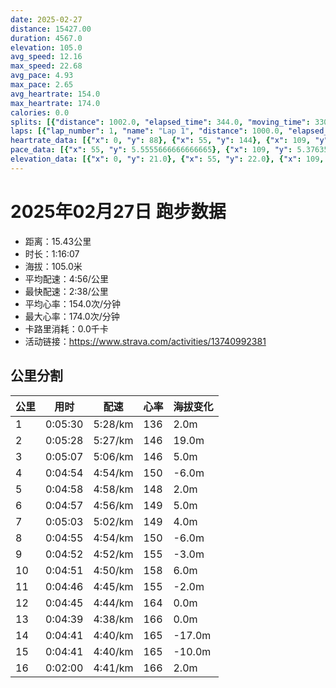 ```yaml
---
date: 2025-02-27
distance: 15427.00
duration: 4567.0
elevation: 105.0
avg_speed: 12.16
max_speed: 22.68
avg_pace: 4.93
max_pace: 2.65
avg_heartrate: 154.0
max_heartrate: 174.0
calories: 0.0
splits: [{"distance": 1002.0, "elapsed_time": 344.0, "moving_time": 330.0, "average_speed": 3.04, "pace": 5.482467105263157, "average_heartrate": 136.74545454545455, "elevation_difference": 2.0, "split_number": 1}, {"distance": 999.0, "elapsed_time": 328.0, "moving_time": 328.0, "average_speed": 3.05, "pace": 5.464491803278689, "average_heartrate": 146.71341463414635, "elevation_difference": 19.0, "split_number": 2}, {"distance": 1000.5, "elapsed_time": 307.0, "moving_time": 307.0, "average_speed": 3.26, "pace": 5.112484662576687, "average_heartrate": 146.83061889250814, "elevation_difference": 5.0, "split_number": 3}, {"distance": 999.5, "elapsed_time": 294.0, "moving_time": 294.0, "average_speed": 3.4, "pace": 4.901970588235294, "average_heartrate": 150.06462585034015, "elevation_difference": -6.0, "split_number": 4}, {"distance": 999.0, "elapsed_time": 298.0, "moving_time": 298.0, "average_speed": 3.35, "pace": 4.975134328358209, "average_heartrate": 148.86912751677852, "elevation_difference": 2.0, "split_number": 5}, {"distance": 1000.0, "elapsed_time": 297.0, "moving_time": 297.0, "average_speed": 3.37, "pace": 4.94560830860534, "average_heartrate": 149.2996632996633, "elevation_difference": 5.0, "split_number": 6}, {"distance": 1001.5, "elapsed_time": 303.0, "moving_time": 303.0, "average_speed": 3.31, "pace": 5.035256797583081, "average_heartrate": 149.996699669967, "elevation_difference": 4.0, "split_number": 7}, {"distance": 1000.5, "elapsed_time": 295.0, "moving_time": 295.0, "average_speed": 3.39, "pace": 4.916430678466076, "average_heartrate": 150.3457627118644, "elevation_difference": -6.0, "split_number": 8}, {"distance": 998.0, "elapsed_time": 292.0, "moving_time": 292.0, "average_speed": 3.42, "pace": 4.873304093567251, "average_heartrate": 155.2876712328767, "elevation_difference": -3.0, "split_number": 9}, {"distance": 1000.5, "elapsed_time": 291.0, "moving_time": 291.0, "average_speed": 3.44, "pace": 4.844970930232558, "average_heartrate": 158.3573883161512, "elevation_difference": 6.0, "split_number": 10}, {"distance": 1001.5, "elapsed_time": 286.0, "moving_time": 286.0, "average_speed": 3.5, "pace": 4.761914285714285, "average_heartrate": 155.6118881118881, "elevation_difference": -2.0, "split_number": 11}, {"distance": 999.0, "elapsed_time": 285.0, "moving_time": 285.0, "average_speed": 3.51, "pace": 4.748347578347579, "average_heartrate": 164.97543859649122, "elevation_difference": 0.0, "split_number": 12}, {"distance": 1001.0, "elapsed_time": 279.0, "moving_time": 279.0, "average_speed": 3.59, "pace": 4.642534818941504, "average_heartrate": 166.88888888888889, "elevation_difference": 0.0, "split_number": 13}, {"distance": 999.0, "elapsed_time": 281.0, "moving_time": 281.0, "average_speed": 3.56, "pace": 4.681657303370786, "average_heartrate": 165.6797153024911, "elevation_difference": -17.0, "split_number": 14}, {"distance": 999.8, "elapsed_time": 285.0, "moving_time": 281.0, "average_speed": 3.56, "pace": 4.681657303370786, "average_heartrate": 165.1067615658363, "elevation_difference": -10.0, "split_number": 15}, {"distance": 426.2, "elapsed_time": 120.0, "moving_time": 120.0, "average_speed": 3.55, "pace": 4.694845070422535, "average_heartrate": 166.68067226890756, "elevation_difference": 2.0, "split_number": 16}]
laps: [{"lap_number": 1, "name": "Lap 1", "distance": 1000.0, "elapsed_time": 343.0, "moving_time": 343.0, "average_speed": 2.92, "pace": 5.707773972602739, "average_heartrate": 133.28571428571428, "max_heartrate": 146, "start_date": "2025-02-27 19:21:25+00:00", "elevation_difference": 10.0}, {"lap_number": 2, "name": "Lap 2", "distance": 1000.0, "elapsed_time": 328.0, "moving_time": 328.0, "average_speed": 3.05, "pace": 5.464491803278689, "average_heartrate": 147.16666666666666, "max_heartrate": 157, "start_date": "2025-02-27 19:27:09+00:00", "elevation_difference": 19.0}, {"lap_number": 3, "name": "Lap 3", "distance": 1000.0, "elapsed_time": 306.0, "moving_time": 306.0, "average_speed": 3.27, "pace": 5.096850152905199, "average_heartrate": 146.71428571428572, "max_heartrate": 151, "start_date": "2025-02-27 19:32:37+00:00", "elevation_difference": 9.0}, {"lap_number": 4, "name": "Lap 4", "distance": 1000.0, "elapsed_time": 294.0, "moving_time": 294.0, "average_speed": 3.4, "pace": 4.901970588235294, "average_heartrate": 149.5, "max_heartrate": 155, "start_date": "2025-02-27 19:37:44+00:00", "elevation_difference": 3.0}, {"lap_number": 5, "name": "Lap 5", "distance": 1000.0, "elapsed_time": 298.0, "moving_time": 298.0, "average_speed": 3.36, "pace": 4.960327380952381, "average_heartrate": 149.71428571428572, "max_heartrate": 155, "start_date": "2025-02-27 19:42:38+00:00", "elevation_difference": 10.0}, {"lap_number": 6, "name": "Lap 6", "distance": 1000.0, "elapsed_time": 296.0, "moving_time": 296.0, "average_speed": 3.38, "pace": 4.930976331360947, "average_heartrate": 150.16666666666666, "max_heartrate": 156, "start_date": "2025-02-27 19:47:36+00:00", "elevation_difference": 10.0}, {"lap_number": 7, "name": "Lap 7", "distance": 1000.0, "elapsed_time": 302.0, "moving_time": 302.0, "average_speed": 3.31, "pace": 5.035256797583081, "average_heartrate": 150.42857142857142, "max_heartrate": 159, "start_date": "2025-02-27 19:52:33+00:00", "elevation_difference": 10.0}, {"lap_number": 8, "name": "Lap 8", "distance": 1000.0, "elapsed_time": 294.0, "moving_time": 294.0, "average_speed": 3.4, "pace": 4.901970588235294, "average_heartrate": 150.0, "max_heartrate": 153, "start_date": "2025-02-27 19:57:36+00:00", "elevation_difference": 4.0}, {"lap_number": 9, "name": "Lap 9", "distance": 1000.0, "elapsed_time": 292.0, "moving_time": 292.0, "average_speed": 3.42, "pace": 4.873304093567251, "average_heartrate": 155.85714285714286, "max_heartrate": 164, "start_date": "2025-02-27 20:02:31+00:00", "elevation_difference": 6.0}, {"lap_number": 10, "name": "Lap 10", "distance": 1000.0, "elapsed_time": 290.0, "moving_time": 290.0, "average_speed": 3.45, "pace": 4.830927536231884, "average_heartrate": 158.83333333333334, "max_heartrate": 165, "start_date": "2025-02-27 20:07:23+00:00", "elevation_difference": 10.0}, {"lap_number": 11, "name": "Lap 11", "distance": 1000.0, "elapsed_time": 285.0, "moving_time": 285.0, "average_speed": 3.51, "pace": 4.748347578347579, "average_heartrate": 155.42857142857142, "max_heartrate": 165, "start_date": "2025-02-27 20:12:14+00:00", "elevation_difference": 4.0}, {"lap_number": 12, "name": "Lap 12", "distance": 1000.0, "elapsed_time": 285.0, "moving_time": 285.0, "average_speed": 3.51, "pace": 4.748347578347579, "average_heartrate": 166.0, "max_heartrate": 169, "start_date": "2025-02-27 20:17:00+00:00", "elevation_difference": 0.0}, {"lap_number": 13, "name": "Lap 13", "distance": 1000.0, "elapsed_time": 278.0, "moving_time": 278.0, "average_speed": 3.6, "pace": 4.629638888888889, "average_heartrate": 167.71428571428572, "max_heartrate": 171, "start_date": "2025-02-27 20:21:45+00:00", "elevation_difference": 6.0}, {"lap_number": 14, "name": "Lap 14", "distance": 1000.0, "elapsed_time": 281.0, "moving_time": 281.0, "average_speed": 3.56, "pace": 4.681657303370786, "average_heartrate": 165.33333333333334, "max_heartrate": 168, "start_date": "2025-02-27 20:26:24+00:00", "elevation_difference": 0.0}, {"lap_number": 15, "name": "Lap 15", "distance": 1000.0, "elapsed_time": 285.0, "moving_time": 285.0, "average_speed": 3.51, "pace": 4.748347578347579, "average_heartrate": 165.14285714285714, "max_heartrate": 168, "start_date": "2025-02-27 20:31:05+00:00", "elevation_difference": 5.0}, {"lap_number": 16, "name": "Lap 16", "distance": 427.41, "elapsed_time": 119.0, "moving_time": 119.0, "average_speed": 3.59, "pace": 4.642534818941504, "average_heartrate": 167.5, "max_heartrate": 168, "start_date": "2025-02-27 20:35:50+00:00", "elevation_difference": 5.0}]
heartrate_data: [{"x": 0, "y": 88}, {"x": 55, "y": 144}, {"x": 109, "y": 137}, {"x": 172, "y": 138}, {"x": 222, "y": 141}, {"x": 271, "y": 146}, {"x": 320, "y": 139}, {"x": 370, "y": 140}, {"x": 420, "y": 143}, {"x": 471, "y": 144}, {"x": 522, "y": 144}, {"x": 573, "y": 155}, {"x": 624, "y": 157}, {"x": 675, "y": 148}, {"x": 723, "y": 149}, {"x": 770, "y": 144}, {"x": 817, "y": 148}, {"x": 863, "y": 143}, {"x": 911, "y": 144}, {"x": 958, "y": 151}, {"x": 1005, "y": 152}, {"x": 1049, "y": 155}, {"x": 1094, "y": 150}, {"x": 1138, "y": 155}, {"x": 1184, "y": 143}, {"x": 1231, "y": 142}, {"x": 1277, "y": 149}, {"x": 1324, "y": 151}, {"x": 1371, "y": 152}, {"x": 1417, "y": 154}, {"x": 1462, "y": 155}, {"x": 1506, "y": 145}, {"x": 1554, "y": 142}, {"x": 1600, "y": 145}, {"x": 1647, "y": 146}, {"x": 1694, "y": 153}, {"x": 1741, "y": 156}, {"x": 1788, "y": 152}, {"x": 1831, "y": 149}, {"x": 1874, "y": 150}, {"x": 1920, "y": 149}, {"x": 1968, "y": 147}, {"x": 2016, "y": 149}, {"x": 2062, "y": 147}, {"x": 2110, "y": 152}, {"x": 2156, "y": 159}, {"x": 2201, "y": 153}, {"x": 2245, "y": 147}, {"x": 2290, "y": 148}, {"x": 2337, "y": 151}, {"x": 2383, "y": 150}, {"x": 2428, "y": 151}, {"x": 2474, "y": 158}, {"x": 2519, "y": 162}, {"x": 2563, "y": 164}, {"x": 2608, "y": 154}, {"x": 2653, "y": 154}, {"x": 2698, "y": 149}, {"x": 2745, "y": 150}, {"x": 2790, "y": 153}, {"x": 2837, "y": 158}, {"x": 2881, "y": 162}, {"x": 2927, "y": 165}, {"x": 2972, "y": 159}, {"x": 3016, "y": 156}, {"x": 3060, "y": 159}, {"x": 3107, "y": 152}, {"x": 3151, "y": 153}, {"x": 3193, "y": 150}, {"x": 3237, "y": 156}, {"x": 3280, "y": 153}, {"x": 3324, "y": 165}, {"x": 3368, "y": 169}, {"x": 3412, "y": 164}, {"x": 3457, "y": 165}, {"x": 3501, "y": 167}, {"x": 3545, "y": 167}, {"x": 3588, "y": 164}, {"x": 3633, "y": 167}, {"x": 3676, "y": 166}, {"x": 3719, "y": 171}, {"x": 3763, "y": 166}, {"x": 3805, "y": 168}, {"x": 3847, "y": 165}, {"x": 3891, "y": 171}, {"x": 3932, "y": 168}, {"x": 3979, "y": 165}, {"x": 4026, "y": 164}, {"x": 4072, "y": 167}, {"x": 4114, "y": 163}, {"x": 4154, "y": 165}, {"x": 4193, "y": 162}, {"x": 4233, "y": 164}, {"x": 4275, "y": 167}, {"x": 4316, "y": 163}, {"x": 4359, "y": 165}, {"x": 4399, "y": 167}, {"x": 4458, "y": 168}, {"x": 4504, "y": 167}, {"x": 4545, "y": 168}]
pace_data: [{"x": 55, "y": 5.5555666666666665}, {"x": 109, "y": 5.376354838709677}, {"x": 172, "y": 12.033718411552346}, {"x": 222, "y": 5.208343749999999}, {"x": 271, "y": 5.208343749999999}, {"x": 320, "y": 5.208343749999999}, {"x": 370, "y": 5.208343749999999}, {"x": 420, "y": 5.5555666666666665}, {"x": 471, "y": 6.172851851851851}, {"x": 522, "y": 5.5555666666666665}, {"x": 573, "y": 5.5555666666666665}, {"x": 624, "y": 5.208343749999999}, {"x": 675, "y": 5.5555666666666665}, {"x": 723, "y": 5.376354838709677}, {"x": 770, "y": 4.761914285714285}, {"x": 817, "y": 5.050515151515151}, {"x": 863, "y": 5.050515151515151}, {"x": 911, "y": 5.376354838709677}, {"x": 958, "y": 5.208343749999999}, {"x": 1005, "y": 5.050515151515151}, {"x": 1049, "y": 4.504513513513513}, {"x": 1094, "y": 4.761914285714285}, {"x": 1138, "y": 4.761914285714285}, {"x": 1184, "y": 4.761914285714285}, {"x": 1231, "y": 5.376354838709677}, {"x": 1277, "y": 5.208343749999999}, {"x": 1324, "y": 5.050515151515151}, {"x": 1371, "y": 5.208343749999999}, {"x": 1417, "y": 5.050515151515151}, {"x": 1462, "y": 4.901970588235294}, {"x": 1506, "y": 5.050515151515151}, {"x": 1554, "y": 5.208343749999999}, {"x": 1600, "y": 5.050515151515151}, {"x": 1647, "y": 5.208343749999999}, {"x": 1694, "y": 5.376354838709677}, {"x": 1741, "y": 5.050515151515151}, {"x": 1788, "y": 4.761914285714285}, {"x": 1831, "y": 4.761914285714285}, {"x": 1874, "y": 4.761914285714285}, {"x": 1920, "y": 4.901970588235294}, {"x": 1968, "y": 5.050515151515151}, {"x": 2016, "y": 5.208343749999999}, {"x": 2062, "y": 5.208343749999999}, {"x": 2110, "y": 5.208343749999999}, {"x": 2156, "y": 5.376354838709677}, {"x": 2201, "y": 4.761914285714285}, {"x": 2245, "y": 4.761914285714285}, {"x": 2290, "y": 4.761914285714285}, {"x": 2337, "y": 4.901970588235294}, {"x": 2383, "y": 4.761914285714285}, {"x": 2428, "y": 4.504513513513513}, {"x": 2474, "y": 4.761914285714285}, {"x": 2519, "y": 4.761914285714285}, {"x": 2563, "y": 4.504513513513513}, {"x": 2608, "y": 4.166675}, {"x": 2653, "y": 4.761914285714285}, {"x": 2698, "y": 4.901970588235294}, {"x": 2745, "y": 5.050515151515151}, {"x": 2790, "y": 4.761914285714285}, {"x": 2837, "y": 5.050515151515151}, {"x": 2881, "y": 4.761914285714285}, {"x": 2927, "y": 5.050515151515151}, {"x": 2972, "y": 5.050515151515151}, {"x": 3016, "y": 4.504513513513513}, {"x": 3060, "y": 5.208343749999999}, {"x": 3107, "y": 5.050515151515151}, {"x": 3151, "y": 4.901970588235294}, {"x": 3193, "y": 4.385973684210526}, {"x": 3237, "y": 4.761914285714285}, {"x": 3280, "y": 4.761914285714285}, {"x": 3324, "y": 4.761914285714285}, {"x": 3368, "y": 4.761914285714285}, {"x": 3412, "y": 4.504513513513513}, {"x": 3457, "y": 5.208343749999999}, {"x": 3501, "y": 4.761914285714285}, {"x": 3545, "y": 4.504513513513513}, {"x": 3588, "y": 4.504513513513513}, {"x": 3633, "y": 4.504513513513513}, {"x": 3676, "y": 4.385973684210526}, {"x": 3719, "y": 5.050515151515151}, {"x": 3763, "y": 4.629638888888889}, {"x": 3805, "y": 4.385973684210526}, {"x": 3847, "y": 4.761914285714285}, {"x": 3891, "y": 4.385973684210526}, {"x": 3932, "y": 4.2735128205128206}, {"x": 3979, "y": 5.050515151515151}, {"x": 4026, "y": 8.823028057173106}, {"x": 4072, "y": 4.901970588235294}, {"x": 4114, "y": 4.385973684210526}, {"x": 4154, "y": 4.385973684210526}, {"x": 4193, "y": 4.504513513513513}, {"x": 4233, "y": 4.2735128205128206}, {"x": 4275, "y": 4.385973684210526}, {"x": 4316, "y": 4.504513513513513}, {"x": 4359, "y": 4.761914285714285}, {"x": 4399, "y": 4.629638888888889}, {"x": 4458, "y": 5.050515151515151}, {"x": 4504, "y": 4.761914285714285}, {"x": 4545, "y": 4.504513513513513}]
elevation_data: [{"x": 0, "y": 21.0}, {"x": 55, "y": 22.0}, {"x": 109, "y": 22.0}, {"x": 172, "y": 15.0}, {"x": 222, "y": 23.0}, {"x": 271, "y": 22.0}, {"x": 320, "y": 23.0}, {"x": 370, "y": 24.0}, {"x": 420, "y": 25.0}, {"x": 471, "y": 27.0}, {"x": 522, "y": 29.0}, {"x": 573, "y": 35.0}, {"x": 624, "y": 41.0}, {"x": 675, "y": 43.0}, {"x": 723, "y": 43.0}, {"x": 770, "y": 43.0}, {"x": 817, "y": 41.0}, {"x": 863, "y": 40.0}, {"x": 911, "y": 42.0}, {"x": 958, "y": 46.0}, {"x": 1005, "y": 49.0}, {"x": 1049, "y": 49.0}, {"x": 1094, "y": 46.0}, {"x": 1138, "y": 43.0}, {"x": 1184, "y": 42.0}, {"x": 1231, "y": 41.0}, {"x": 1277, "y": 41.0}, {"x": 1324, "y": 45.0}, {"x": 1371, "y": 49.0}, {"x": 1417, "y": 51.0}, {"x": 1462, "y": 48.0}, {"x": 1506, "y": 45.0}, {"x": 1554, "y": 44.0}, {"x": 1600, "y": 42.0}, {"x": 1647, "y": 42.0}, {"x": 1694, "y": 44.0}, {"x": 1741, "y": 48.0}, {"x": 1788, "y": 52.0}, {"x": 1831, "y": 50.0}, {"x": 1874, "y": 47.0}, {"x": 1920, "y": 45.0}, {"x": 1968, "y": 44.0}, {"x": 2016, "y": 42.0}, {"x": 2062, "y": 43.0}, {"x": 2110, "y": 48.0}, {"x": 2156, "y": 51.0}, {"x": 2201, "y": 50.0}, {"x": 2245, "y": 48.0}, {"x": 2290, "y": 45.0}, {"x": 2337, "y": 44.0}, {"x": 2383, "y": 43.0}, {"x": 2428, "y": 43.0}, {"x": 2474, "y": 46.0}, {"x": 2519, "y": 50.0}, {"x": 2563, "y": 51.0}, {"x": 2608, "y": 48.0}, {"x": 2653, "y": 46.0}, {"x": 2698, "y": 45.0}, {"x": 2745, "y": 44.0}, {"x": 2790, "y": 43.0}, {"x": 2837, "y": 45.0}, {"x": 2881, "y": 50.0}, {"x": 2927, "y": 53.0}, {"x": 2972, "y": 51.0}, {"x": 3016, "y": 48.0}, {"x": 3060, "y": 48.0}, {"x": 3107, "y": 48.0}, {"x": 3151, "y": 49.0}, {"x": 3193, "y": 48.0}, {"x": 3237, "y": 48.0}, {"x": 3280, "y": 49.0}, {"x": 3324, "y": 48.0}, {"x": 3368, "y": 47.0}, {"x": 3412, "y": 48.0}, {"x": 3457, "y": 47.0}, {"x": 3501, "y": 47.0}, {"x": 3545, "y": 48.0}, {"x": 3588, "y": 47.0}, {"x": 3633, "y": 47.0}, {"x": 3676, "y": 48.0}, {"x": 3719, "y": 47.0}, {"x": 3763, "y": 46.0}, {"x": 3805, "y": 48.0}, {"x": 3847, "y": 47.0}, {"x": 3891, "y": 47.0}, {"x": 3932, "y": 48.0}, {"x": 3979, "y": 46.0}, {"x": 4026, "y": 45.0}, {"x": 4072, "y": 43.0}, {"x": 4114, "y": 39.0}, {"x": 4154, "y": 31.0}, {"x": 4193, "y": 28.0}, {"x": 4233, "y": 27.0}, {"x": 4275, "y": 25.0}, {"x": 4316, "y": 23.0}, {"x": 4359, "y": 23.0}, {"x": 4399, "y": 24.0}, {"x": 4458, "y": 16.0}, {"x": 4504, "y": 24.0}, {"x": 4545, "y": 23.0}]
---
```


# 2025年02月27日 跑步数据

- 距离：15.43公里
- 时长：1:16:07
- 海拔：105.0米
- 平均配速：4:56/公里
- 最快配速：2:38/公里
- 平均心率：154.0次/分钟
- 最大心率：174.0次/分钟
- 卡路里消耗：0.0千卡
- 活动链接：https://www.strava.com/activities/13740992381

## 公里分割

| 公里 | 用时 | 配速 | 心率 | 海拔变化 |
|------|------|------|------|------|
| 1 | 0:05:30 | 5:28/km | 136 | 2.0m |
| 2 | 0:05:28 | 5:27/km | 146 | 19.0m |
| 3 | 0:05:07 | 5:06/km | 146 | 5.0m |
| 4 | 0:04:54 | 4:54/km | 150 | -6.0m |
| 5 | 0:04:58 | 4:58/km | 148 | 2.0m |
| 6 | 0:04:57 | 4:56/km | 149 | 5.0m |
| 7 | 0:05:03 | 5:02/km | 149 | 4.0m |
| 8 | 0:04:55 | 4:54/km | 150 | -6.0m |
| 9 | 0:04:52 | 4:52/km | 155 | -3.0m |
| 10 | 0:04:51 | 4:50/km | 158 | 6.0m |
| 11 | 0:04:46 | 4:45/km | 155 | -2.0m |
| 12 | 0:04:45 | 4:44/km | 164 | 0.0m |
| 13 | 0:04:39 | 4:38/km | 166 | 0.0m |
| 14 | 0:04:41 | 4:40/km | 165 | -17.0m |
| 15 | 0:04:41 | 4:40/km | 165 | -10.0m |
| 16 | 0:02:00 | 4:41/km | 166 | 2.0m |

